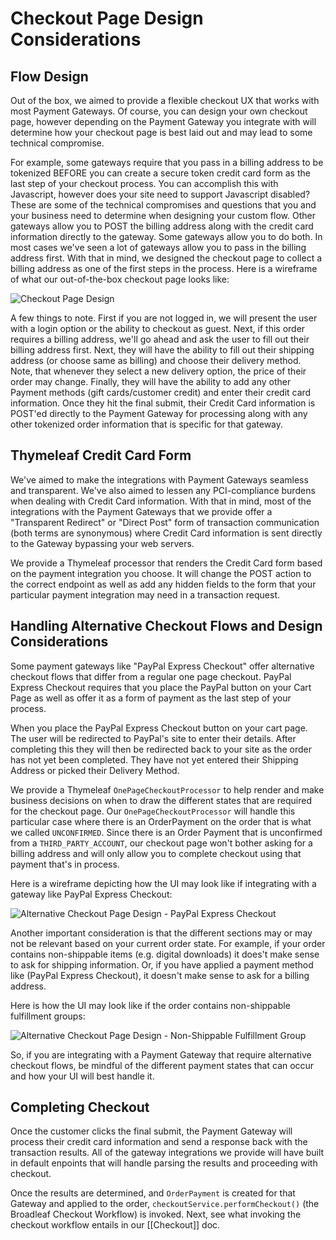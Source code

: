 # Checkout Page Design Considerations

## Flow Design

Out of the box, we aimed to provide a flexible checkout UX that works with most Payment Gateways. Of course, you can design your own checkout page, however depending on the Payment Gateway you integrate with will determine how your checkout page is best laid out and may lead to some technical compromise.

For example, some gateways require that you pass in a billing address to be tokenized BEFORE you can create a secure token credit card form as the last step of your checkout process. You can accomplish this with Javascript, however does your site need to support Javascript disabled? These are some of the technical compromises and questions that you and your business need to determine when designing your custom flow. Other gateways allow you to POST the billing address along with the credit card information directly to the gateway. Some gateways allow you to do both. In most cases we've seen a lot of gateways allow you to pass in the billing address first. With that in mind, we designed the checkout page to collect a billing address as one of the first steps in the process. Here is a wireframe of what our out-of-the-box checkout page looks like:

![Checkout Page Design](checkout-page-design.png)

A few things to note. First if you are not logged in, we will present the user with a login option or the ability to checkout as guest. Next, if this order requires a billing address, we'll go ahead and ask the user to fill out their billing address first. Next, they will have the ability to fill out their shipping address (or choose same as billing) and choose their delivery method. Note, that whenever they select a new delivery option, the price of their order may change. Finally, they will have the ability to add any other Payment methods (gift cards/customer credit) and enter their credit card information. Once they hit the final submit, their Credit Card information is POST'ed directly to the Payment Gateway for processing along with any other tokenized order information that is specific for that gateway.

## Thymeleaf Credit Card Form

We've aimed to make the integrations with Payment Gateways seamless and transparent. We've also aimed to lessen any PCI-compliance burdens when dealing with Credit Card information. With that in mind, most of the integrations with the Payment Gateways that we provide offer a "Transparent Redirect" or "Direct Post" form of transaction communication (both terms are synonymous) where Credit Card information is sent directly to the Gateway bypassing your web servers.

We provide a Thymeleaf processor that renders the Credit Card form based on the payment integration you choose. It will change the POST action to the correct endpoint as well as add any hidden fields to the form that your particular payment integration may need in a transaction request.

## Handling Alternative Checkout Flows and Design Considerations

Some payment gateways like "PayPal Express Checkout" offer alternative checkout flows that differ from a regular one page checkout. PayPal Express Checkout requires that you place the PayPal button on your Cart Page as well as offer it as a form of payment as the last step of your process. 

When you place the PayPal Express Checkout button on your cart page. The user will be redirected to PayPal's site to enter their details. After completing this they will then be redirected back to your site as the order has not yet been completed. They have not yet entered their Shipping Address or picked their Delivery Method.

We provide a Thymeleaf `OnePageCheckoutProcessor` to help render and make business decisions on when to draw the different states that are required for the checkout page. Our `OnePageCheckoutProcessor` will handle this particular case where there is an OrderPayment on the order that is what we called `UNCONFIRMED`. Since there is an Order Payment that is unconfirmed from a `THIRD_PARTY_ACCOUNT`, our checkout page won't bother asking for a billing address and will only allow you to complete checkout using that payment that's in process.

Here is a wireframe depicting how the UI may look like if integrating with a gateway like PayPal Express Checkout:

![Alternative Checkout Page Design - PayPal Express Checkout](checkout-alternative-flow-1.png)

Another important consideration is that the different sections may or may not be relevant based on your current order state. For example, if your order contains non-shippable items (e.g. digital downloads) it does't make sense to ask for shipping information. Or, if you have applied a payment method like (PayPal Express Checkout), it doesn't make sense to ask for a billing address.

Here is how the UI may look like if the order contains non-shippable fulfillment groups:

![Alternative Checkout Page Design - Non-Shippable Fulfillment Group](checkout-alternative-flow-2.png)

So, if you are integrating with a Payment Gateway that require alternative checkout flows, be mindful of the different payment states that can occur and how your UI will best handle it.


## Completing Checkout

Once the customer clicks the final submit, the Payment Gateway will process their credit card information and send a response back with the transaction results. All of the gateway integrations we provide will have built in default enpoints that will handle parsing the results and proceeding with checkout.

Once the results are determined, and `OrderPayment` is created for that Gateway and applied to the order, `checkoutService.performCheckout()` (the Broadleaf Checkout Workflow) is invoked. Next, see what invoking the checkout workflow entails in our [[Checkout]] doc.
